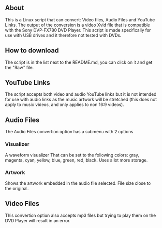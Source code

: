 ## About
This is a Linux script that can convert: Video files, Audio Files and YouTube Links.
The output of the conversion is a video Xvid file that is compatible with the Sony DVP-FX780 DVD Player.
This script is made specifically for use with USB drives and it therefore not tested with DVDs.
## How to download
The script is in the list next to the README.md, you can click on it and get the "Raw" file.
## YouTube Links
The script accepts both video and audio YouTube links but it is not intended for use with audio links as the music artwork will be stretched (this does not apply to music videos, and only applies to non 16:9 videos).
## Audio Files
The Audio Files convertion option has a submenu with 2 options
### Visualizer
A waveform visualizer That can be set to the following colors: gray, magenta, cyan, yellow, blue, green, red, black.
Uses a lot more storage.
### Artwork
Shows the artwork embedded in the audio file selected.
File size close to the original.
## Video Files
This convertion option also accepts mp3 files but trying to play them on the DVD Player will result in an error.
